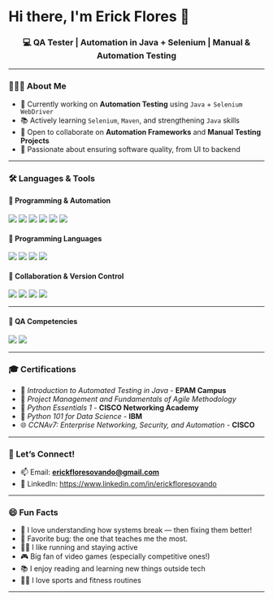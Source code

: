 <h1>Hi there, I'm Erick Flores 👋</h1>
<h3 align="center">💻 QA Tester | Automation in Java + Selenium | Manual & Automation Testing</h3>

---

### 👨🏻‍💻 About Me

- 💼 Currently working on **Automation Testing** using `Java` + `Selenium WebDriver`
- 📚 Actively learning `Selenium`, `Maven`, and strengthening `Java` skills
- 🤝 Open to collaborate on **Automation Frameworks** and **Manual Testing Projects**
- 🧪 Passionate about ensuring software quality, from UI to backend

---

### 🛠️ Languages & Tools

#### 🚀 Programming & Automation
<p>
  <img src="https://img.shields.io/badge/Java-ED8B00?style=for-the-badge&logo=java&logoColor=white"/>
  <img src="https://img.shields.io/badge/Selenium-43B02A?style=for-the-badge&logo=selenium&logoColor=white"/>
  <img src="https://img.shields.io/badge/JUnit-25A162?style=for-the-badge&logo=junit5&logoColor=white"/>
  <img src="https://img.shields.io/badge/Cypress-17202C?style=for-the-badge&logo=cypress&logoColor=white"/>
  <img src="https://img.shields.io/badge/Maven-C71A36?style=for-the-badge&logo=apachemaven&logoColor=white"/>
  <img src="https://img.shields.io/badge/Postman-FF6C37?style=for-the-badge&logo=postman&logoColor=white"/>
</p>

#### 🚀 Programming Languages
<p>
  <img src="https://img.shields.io/badge/Java-ED8B00?style=for-the-badge&logo=java&logoColor=white"/>
  <img src="https://img.shields.io/badge/Python-3670A0?style=for-the-badge&logo=python&logoColor=white"/>
  <img src="https://img.shields.io/badge/C++-00599C?style=for-the-badge&logo=cplusplus&logoColor=white"/>
  <img src="https://img.shields.io/badge/MySQL-4479A1?style=for-the-badge&logo=mysql&logoColor=white"/>
</p>

#### 🔧 Collaboration & Version Control
<p>
  <img src="https://img.shields.io/badge/Jira-0052CC?style=for-the-badge&logo=jira&logoColor=white"/>
  <img src="https://img.shields.io/badge/Git-F05032?style=for-the-badge&logo=git&logoColor=white"/>
  <img src="https://img.shields.io/badge/GitHub-181717?style=for-the-badge&logo=github&logoColor=white"/>
  <img src="https://img.shields.io/badge/Microsoft Azure-0078D4?style=for-the-badge&logo=microsoftazure&logoColor=white"/>
</p>

---
#### 🧰 QA Competencies
<p>
  <img src="https://img.shields.io/badge/Manual Testing-007ACC?style=for-the-badge"/>
  <img src="https://img.shields.io/badge/Automation Testing-FF5733?style=for-the-badge"/>
</p>

---

### 🎓 Certifications

- 🏅 *Introduction to Automated Testing in Java* - **EPAM Campus**
- 📘 *Project Management and Fundamentals of Agile Methodology*
- 🐍 *Python Essentials 1* - **CISCO Networking Academy**
- 🧠 *Python 101 for Data Science* - **IBM**
- 🌐 *CCNAv7: Enterprise Networking, Security, and Automation* - **CISCO**

---



### 💬 Let’s Connect!

- 📫 Email: **erickfloresovando@gmail.com**
- 💼 LinkedIn: https://www.linkedin.com/in/erickfloresovando

---

### 😄 Fun Facts

- 🧠 I love understanding how systems break — then fixing them better!
- 🐛 Favorite bug: the one that teaches me the most.
- 🏃‍♂️ I like running and staying active
- 🎮 Big fan of video games (especially competitive ones!)
- 📚 I enjoy reading and learning new things outside tech
- 🏋️‍♂️ I love sports and fitness routines

---



